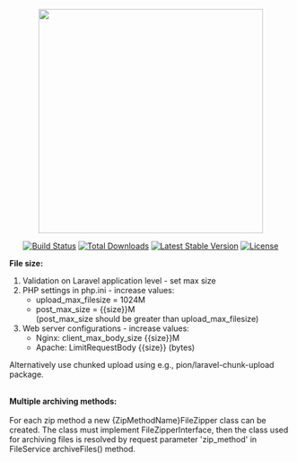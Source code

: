 <p align="center"><a href="https://laravel.com" target="_blank"><img src="https://raw.githubusercontent.com/laravel/art/master/logo-lockup/5%20SVG/2%20CMYK/1%20Full%20Color/laravel-logolockup-cmyk-red.svg" width="400"></a></p>

<p align="center">
<a href="https://travis-ci.org/laravel/framework"><img src="https://travis-ci.org/laravel/framework.svg" alt="Build Status"></a>
<a href="https://packagist.org/packages/laravel/framework"><img src="https://img.shields.io/packagist/dt/laravel/framework" alt="Total Downloads"></a>
<a href="https://packagist.org/packages/laravel/framework"><img src="https://img.shields.io/packagist/v/laravel/framework" alt="Latest Stable Version"></a>
<a href="https://packagist.org/packages/laravel/framework"><img src="https://img.shields.io/packagist/l/laravel/framework" alt="License"></a>
</p>

**File size:**
1. Validation on Laravel application level - set max size 
2. PHP settings in php.ini - increase values:
    - upload_max_filesize = 1024M 
    - post_max_size = {{size}}M \
      (post_max_size should be greater than upload_max_filesize)
3. Web server configurations - increase values:
    - Nginx: client_max_body_size {{size}}M 
    - Apache: LimitRequestBody {{size}} (bytes)

Alternatively use chunked upload using e.g., pion/laravel-chunk-upload package.

\
**Multiple archiving methods:** \
\
For each zip method a new {ZipMethodName}FileZipper class can be created. 
The class must implement FileZipperInterface, then the class used for 
archiving files is resolved by request parameter 'zip_method' 
in FileService archiveFiles() method.

